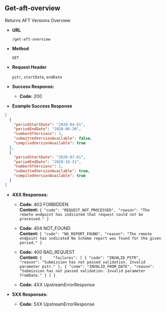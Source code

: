 Get-aft-overview
-----------------------
Returns AFT Versions Overview

* **URL**

  `/get-aft-overview`

* **Method**

  `GET`

*  **Request Header**
    
   `pstr`,
   `startDate`,
   `endDate`

* **Success Response:**

  * **Code:** 200 
  
* **Example Success Response**

```json
[
  {
    "periodStartDate": "2020-04-01",
    "periodEndDate": "2020-06-30",
    "numberOfVersions": 3,
    "submittedVersionAvailable": false,
    "compiledVersionAvailable": true
  },
  {
    "periodStartDate": "2020-07-01",
    "periodEndDate": "2020-10-31",
    "numberOfVersions": 2,
    "submittedVersionAvailable": true,
    "compiledVersionAvailable": true
  }
]
```

* **4XX Responses:**

  * **Code:** 403 FORBIDDEN <br />
    **Content:** `{
                     "code": "REQUEST_NOT_PROCESSED",
                                       "reason": "The remote endpoint has indicated that request could not be processed."
                  }`
                  
  * **Code:** 404 NOT_FOUND <br />
    **Content:** `{
                   "code": "NO_REPORT_FOUND",
                                     "reason": "The remote endpoint has indicated No Scheme report was found for the given period."
                }`
    
  * **Code:** 400 BAD_REQUEST <br />
    **Content:** `{    
                      "failures": [
                                                          {
                                                            "code": "INVALID_PSTR",
                                                            "reason": "Submission has not passed validation. Invalid parameter pstr."
                                                          },
                                                          {
                                                            "code": "INVALID_FROM_DATE",
                                                            "reason": "Submission has not passed validation. Invalid parameter fromDate."
                                                          }
                                                        ]
                  }`
    
  * **Code:** 4XX UpstreamErrorResponse <br />

* **5XX Responses:**

  * **Code:** 5XX UpstreamErrorResponse <br />
